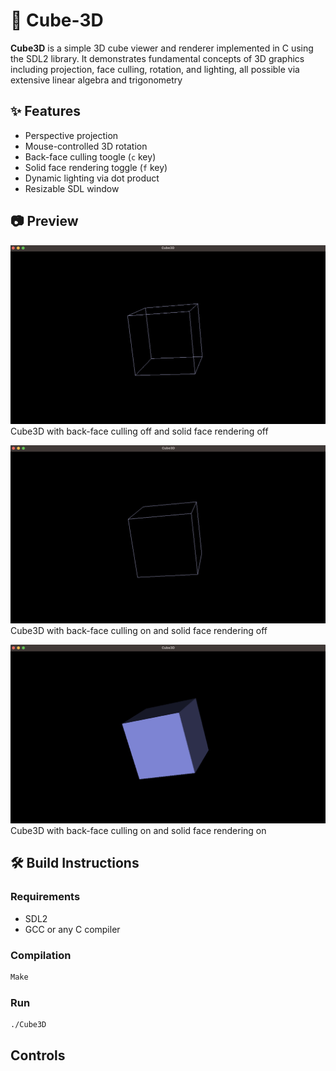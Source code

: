 # 🧊 Cube-3D
**Cube3D** is a simple 3D cube viewer and renderer implemented in C using the SDL2 library. It demonstrates fundamental concepts of 3D graphics including projection, face culling, rotation, and lighting, all possible via extensive linear algebra and trigonometry 

## ✨ Features
- Perspective projection
- Mouse-controlled 3D rotation
- Back-face culling toogle (`c` key)
- Solid face rendering toggle (`f` key)
- Dynamic lighting via dot product
- Resizable SDL window

## 📷 Preview
![wireframe](images/wireframe.png)
Cube3D with back-face culling off and solid face rendering off

![back-face culling](images/culling.png)
Cube3D with back-face culling on and solid face rendering off

![solid face rendering](images/filled.png)
Cube3D with back-face culling on and solid face rendering on

## 🛠️ Build Instructions
### Requirements
 - SDL2
 - GCC or any C compiler

### Compilation
```bash
Make
```

### Run
```bash
./Cube3D
```

## Controls

